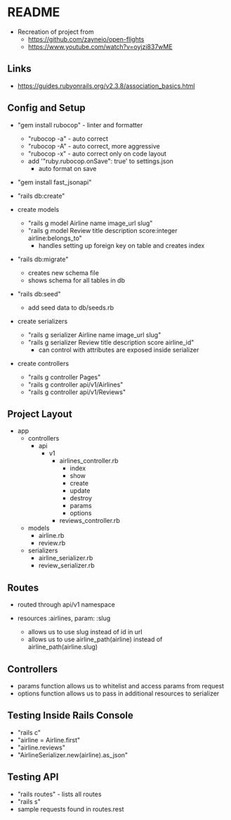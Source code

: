 # README

- Recreation of project from
  - https://github.com/zayneio/open-flights
  - https://www.youtube.com/watch?v=oyjzi837wME

## Links
- https://guides.rubyonrails.org/v2.3.8/association_basics.html

## Config and Setup

- "gem install rubocop" - linter and formatter

  - "rubocop -a" - auto correct
  - "rubocop -A" - auto correct, more aggressive
  - "rubocop -x" - auto correct only on code layout
  - add '"ruby.rubocop.onSave": true' to settings.json
    - auto format on save

- "gem install fast_jsonapi"

- "rails db:create"

- create models

  - "rails g model Airline name image_url slug"
  - "rails g model Review title description score:integer airline:belongs_to"
    - handles setting up foreign key on table and creates index

- "rails db:migrate"

  - creates new schema file
  - shows schema for all tables in db

- "rails db:seed"

  - add seed data to db/seeds.rb

- create serializers

  - "rails g serializer Airline name image_url slug"
  - "rails g serializer Review title description score airline_id"
    - can control with attributes are exposed inside serializer

- create controllers

  - "rails g controller Pages"
  - "rails g controller api/v1/Airlines"
  - "rails g controller api/v1/Reviews"

## Project Layout

- app
  - controllers
    - api
      - v1
        - airlines_controller.rb
          - index
          - show
          - create
          - update
          - destroy
          - params
          - options
        - reviews_controller.rb
  - models
    - airline.rb
    - review.rb
  - serializers
    - airline_serializer.rb
    - review_serializer.rb

## Routes

- routed through api/v1 namespace
- resources :airlines, param: :slug

  - allows us to use slug instead of id in url
  - allows us to use airline_path(airline) instead of airline_path(airline.slug)

## Controllers

- params function allows us to whitelist and access params from request
- options function allows us to pass in additional resources to serializer

## Testing Inside Rails Console

- "rails c"
- "airline = Airline.first"
- "airline.reviews"
- "AirlineSerializer.new(airline).as_json"

## Testing API

- "rails routes" - lists all routes
- "rails s"
- sample requests found in routes.rest
